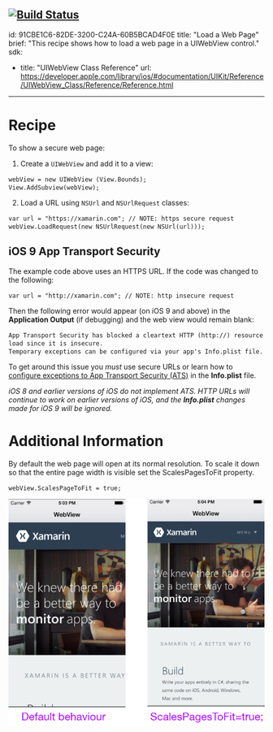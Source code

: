 [![Build Status](https://d10gen3.visualstudio.com/Ruleta/_apis/build/status/bedoya.Ruleta)](https://d10gen3.visualstudio.com/Ruleta/_build/latest?definitionId=2)
---
id: 91CBE1C6-82DE-3200-C24A-60B5BCAD4F0E
title: "Load a Web Page"
brief: "This recipe shows how to load a web page in a UIWebView control."
sdk:
  - title: "UIWebView Class Reference" 
    url: https://developer.apple.com/library/ios/#documentation/UIKit/Reference/UIWebView_Class/Reference/Reference.html
---


# Recipe

To show a secure web page:

<ol><li>Create a <code>UIWebView</code> and add it to a view:</li></ol>

```
webView = new UIWebView (View.Bounds);
View.AddSubview(webView);
```

<ol start="2">
  <li>Load a URL using <code>NSUrl</code> and <code>NSUrlRequest</code> classes:</li>
</ol>


```
var url = "https://xamarin.com"; // NOTE: https secure request
webView.LoadRequest(new NSUrlRequest(new NSUrl(url)));
```


## iOS 9 App Transport Security

The example code above uses an HTTPS URL. If the code was changed to the following:

```
var url = "http://xamarin.com"; // NOTE: http insecure request
```

Then the following error would appear (on iOS 9 and above) in the
**Application Output** (if debugging) and the web view would remain blank:

```
App Transport Security has blocked a cleartext HTTP (http://) resource load since it is insecure.
Temporary exceptions can be configured via your app's Info.plist file.
```

To get around this issue you *must* use secure URLs or learn how to
[configure exceptions to App Transport Security (ATS)](http://developer.xamarin.com/guides/ios/platform_features/introduction_to_ios9/ats/)
in the **Info.plist** file.

*iOS 8 and earlier versions of iOS do not implement ATS. HTTP URLs will continue
to work on earlier versions of iOS, and the **Info.plist** changes made for
iOS 9 will be ignored.*

# Additional Information

By default the web page will open at its normal resolution. To scale it down
so that the entire page width is visible set the ScalesPagesToFit property.

```
webView.ScalesPageToFit = true;
```

 [ ![](Images/WebView_1.png)](Images/WebView_1.png)

